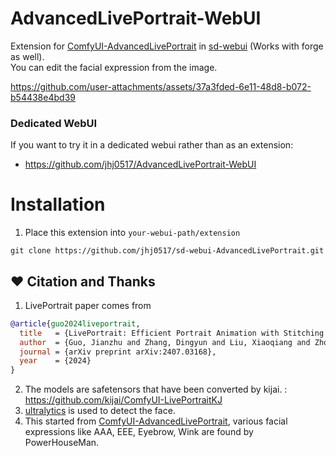 # AdvancedLivePortrait-WebUI

Extension for [ComfyUI-AdvancedLivePortrait](https://github.com/PowerHouseMan/ComfyUI-AdvancedLivePortrait) in [sd-webui](https://github.com/AUTOMATIC1111/stable-diffusion-webui) (Works with forge as well). 
<br>You can edit the facial expression from the image.

https://github.com/user-attachments/assets/37a3fded-6e11-48d8-b072-b54438e4bd39

### Dedicated WebUI
If you want to try it in a dedicated webui rather than as an extension:
- https://github.com/jhj0517/AdvancedLivePortrait-WebUI

# Installation
1. Place this extension into `your-webui-path/extension`
```
git clone https://github.com/jhj0517/sd-webui-AdvancedLivePortrait.git
```

## ❤️ Citation and Thanks 
1. LivePortrait paper comes from
```bibtex
@article{guo2024liveportrait,
  title   = {LivePortrait: Efficient Portrait Animation with Stitching and Retargeting Control},
  author  = {Guo, Jianzhu and Zhang, Dingyun and Liu, Xiaoqiang and Zhong, Zhizhou and Zhang, Yuan and Wan, Pengfei and Zhang, Di},
  journal = {arXiv preprint arXiv:2407.03168},
  year    = {2024}
}
```
2. The models are safetensors that have been converted by kijai. : https://github.com/kijai/ComfyUI-LivePortraitKJ
3. [ultralytics](https://github.com/ultralytics/ultralytics) is used to detect the face.
4. This started from [ComfyUI-AdvancedLivePortrait](https://github.com/PowerHouseMan/ComfyUI-AdvancedLivePortrait), various facial expressions like AAA, EEE, Eyebrow, Wink are found by PowerHouseMan.



